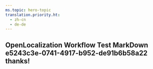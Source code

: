 ```yaml
---
ms.topic: hero-topic
translation.priority.ht: 
  - zh-cn
  - de-de
---
```

## OpenLocalization Workflow Test MarkDown e5243c3e-0741-4917-b952-de91b6b58a22 thanks!
